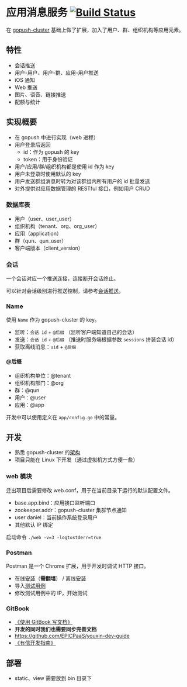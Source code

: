 # 应用消息服务 [![Build Status](https://drone.io/github.com/EPICPaaS/appmsgsrv/status.png)](https://drone.io/github.com/EPICPaaS/appmsgsrv/latest)

在 [gopush-cluster](https://github.com/Terry-Mao/gopush-cluster) 基础上做了扩展，加入了用户、群、组织机构等应用元素。

## 特性

* 会话推送
* 用户-用户、用户-群、应用-用户推送
* iOS 通知
* Web 推送
* 图片、语音、链接推送
* 配额与统计

## 实现概要

* 在 gopush 中进行实现（web 进程）
* 用户登录后返回
  * id：作为 gopush 的 key
  * token：用于身份验证
* 用户/应用/群/组织机构都是使用 id 作为 key
* 用户未登录时使用默认的 key
* 用户发送群组消息时转为对该群组内所有用户的 id 批量发送
* 对外提供对应用数据管理的 RESTful 接口，例如用户 CRUD

### 数据库表

* 用户（user、user_user）
* 组织机构（tenant、org、org_user）
* 应用（application）
* 群（qun、qun_user）
* 客户端版本（client_version）

### 会话

一个会话对应一个推送连接，连接断开会话终止。

可以针对会话级别进行推送控制，请参考[会话推送](https://github.com/EPICPaaS/appmsgsrv/issues/1)。

### Name

使用 `Name` 作为 gopush-cluster 的 key。

* 监听：`会话 id` + `@后缀` （监听客户端知道自己的会话）
* 发送：`会话 id` + `@后缀` （推送时服务端根据参数 `sessions` 拼装会话 id）
* 获取离线消息：`uid` + `@后缀`

#### @后缀

* 组织机构单位：@tenant
* 组织机构部门：@org
* 群：@qun
* 用户：@user
* 应用：@app

开发中可以使用定义在 `app/config.go` 中的常量。

## 开发

* 熟悉 gopush-cluster 的[架构](https://camo.githubusercontent.com/3c2f6df17ff0bace9f88e657819160f0bcb14a8c/687474703a2f2f7261772e6769746875622e636f6d2f54657272792d4d616f2f676f707573682d636c75737465722f6d61737465722f77696b692f6172636869746563747572652f6172636869746563747572652e6a7067)
* 项目只能在 Linux 下开发（通过虚拟机方式方便一些）

### web 模块

迁出项目后需要修改 web.conf，用于在当前目录下运行的默认配置文件。
* base.app.bind：应用接口监听端口
* zookeeper.addr：gopush-cluster 集群节点通知
* user daniel：当前操作系统登录用户 
* 其他默认 IP 绑定

启动命令 `./web -v=3 -logtostderr=true`

### Postman

Postman 是一个 Chrome 扩展，用于开发时调试 HTTP 接口。

* 在线[安装](https://chrome.google.com/webstore/detail/postman-rest-client/fdmmgilgnpjigdojojpjoooidkmcomcm)（**需翻墙**） / 离线[安装](https://github.com/a85/POSTMan-Chrome-Extension)
* 导入[测试用例](https://www.getpostman.com/collections/cba11454feb866c965c3)
* 修改测试用例中的 IP，开始测试

### GitBook

* [《使用 GitBook 写文档》](http://88250.b3log.org/write-doc-via-gitbook)
* **开发的同时我们也需要同步完善文档**
* https://github.com/EPICPaaS/youxin-dev-guide
* [《有信开发指南》](http://epicpaas.gitbooks.io/youxin-dev-guide/)

## 部署

* static、view 需要放到 bin 目录下
